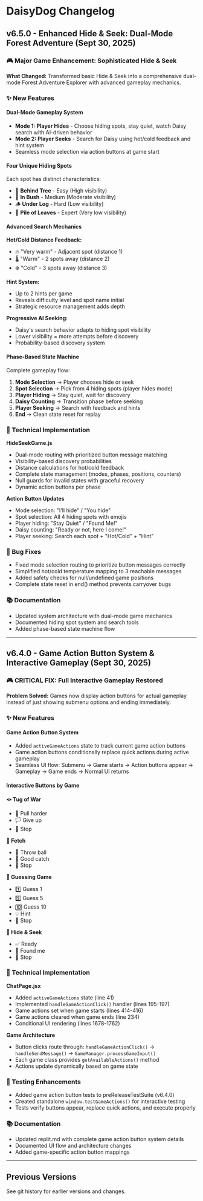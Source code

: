 # DaisyDog Changelog

## v6.5.0 - Enhanced Hide & Seek: Dual-Mode Forest Adventure (Sept 30, 2025)

### 🎮 Major Game Enhancement: Sophisticated Hide & Seek

**What Changed:** Transformed basic Hide & Seek into a comprehensive dual-mode Forest Adventure Explorer with advanced gameplay mechanics.

### ✨ New Features

#### Dual-Mode Gameplay System
- **Mode 1: Player Hides** - Choose hiding spots, stay quiet, watch Daisy search with AI-driven behavior
- **Mode 2: Player Seeks** - Search for Daisy using hot/cold feedback and hint system
- Seamless mode selection via action buttons at game start

#### Four Unique Hiding Spots
Each spot has distinct characteristics:
- 🌳 **Behind Tree** - Easy (High visibility)
- 🌿 **In Bush** - Medium (Moderate visibility)
- 🪵 **Under Log** - Hard (Low visibility)
- 🍂 **Pile of Leaves** - Expert (Very low visibility)

#### Advanced Search Mechanics
**Hot/Cold Distance Feedback:**
- 🔥 "Very warm" - Adjacent spot (distance 1)
- 🌡️ "Warm" - 2 spots away (distance 2)
- ❄️ "Cold" - 3 spots away (distance 3)

**Hint System:**
- Up to 2 hints per game
- Reveals difficulty level and spot name initial
- Strategic resource management adds depth

**Progressive AI Seeking:**
- Daisy's search behavior adapts to hiding spot visibility
- Lower visibility = more attempts before discovery
- Probability-based discovery system

#### Phase-Based State Machine
Complete gameplay flow:
1. **Mode Selection** → Player chooses hide or seek
2. **Spot Selection** → Pick from 4 hiding spots (player hides mode)
3. **Player Hiding** → Stay quiet, wait for discovery
4. **Daisy Counting** → Transition phase before seeking
5. **Player Seeking** → Search with feedback and hints
6. **End** → Clean state reset for replay

### 🔧 Technical Implementation

**HideSeekGame.js**
- Dual-mode routing with prioritized button message matching
- Visibility-based discovery probabilities
- Distance calculations for hot/cold feedback
- Complete state management (modes, phases, positions, counters)
- Null guards for invalid states with graceful recovery
- Dynamic action buttons per phase

**Action Button Updates**
- Mode selection: "I'll hide" / "You hide" 
- Spot selection: All 4 hiding spots with emojis
- Player hiding: "Stay Quiet" / "Found Me!"
- Daisy counting: "Ready or not, here I come!"
- Player seeking: Search each spot + "Hot/Cold" + "Hint"

### 🐛 Bug Fixes
- Fixed mode selection routing to prioritize button messages correctly
- Simplified hot/cold temperature mapping to 3 reachable messages
- Added safety checks for null/undefined game positions
- Complete state reset in end() method prevents carryover bugs

### 📚 Documentation
- Updated system architecture with dual-mode game mechanics
- Documented hiding spot system and search tools
- Added phase-based state machine flow

---

## v6.4.0 - Game Action Button System & Interactive Gameplay (Sept 30, 2025)

### 🎮 CRITICAL FIX: Full Interactive Gameplay Restored

**Problem Solved:** Games now display action buttons for actual gameplay instead of just showing submenu options and ending immediately.

### ✨ New Features

#### Game Action Button System
- Added `activeGameActions` state to track current game action buttons
- Game action buttons conditionally replace quick actions during active gameplay
- Seamless UI flow: Submenu → Game starts → Action buttons appear → Gameplay → Game ends → Normal UI returns

#### Interactive Buttons by Game

**🪢 Tug of War**
- 💪 Pull harder
- 🏳️ Give up
- 🛑 Stop

**🎾 Fetch**
- 🎾 Throw ball
- 👏 Good catch
- 🛑 Stop

**🔢 Guessing Game**
- 1️⃣ Guess 1
- 5️⃣ Guess 5
- 🔟 Guess 10
- 💡 Hint
- 🛑 Stop

**🙈 Hide & Seek**
- ✅ Ready
- 👋 Found me
- 🛑 Stop

### 🔧 Technical Implementation

**ChatPage.jsx**
- Added `activeGameActions` state (line 41)
- Implemented `handleGameActionClick()` handler (lines 195-197)
- Game actions set when game starts (lines 414-416)
- Game actions cleared when game ends (line 234)
- Conditional UI rendering (lines 1678-1762)

**Game Architecture**
- Button clicks route through: `handleGameActionClick()` → `handleSendMessage()` → `GameManager.processGameInput()`
- Each game class provides `getAvailableActions()` method
- Actions update dynamically based on game state

### 🧪 Testing Enhancements

- Added game action button tests to preReleaseTestSuite (v6.4.0)
- Created standalone `window.testGameActions()` for interactive testing
- Tests verify buttons appear, replace quick actions, and execute properly

### 📚 Documentation

- Updated replit.md with complete game action button system details
- Documented UI flow and architecture changes
- Added game-specific action button mappings

---

## Previous Versions

See git history for earlier versions and changes.

